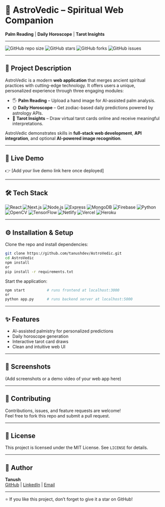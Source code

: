 # 🌌 AstroVedic – Spiritual Web Companion

**Palm Reading** | **Daily Horoscope** | **Tarot Insights**

---

![GitHub repo size](https://img.shields.io/github/repo-size/tanushdev/AstroVedic)
![GitHub stars](https://img.shields.io/github/stars/tanushdev/AstroVedic?style=social)
![GitHub forks](https://img.shields.io/github/forks/tanushdev/AstroVedic?style=social)
![GitHub issues](https://img.shields.io/github/issues/tanushdev/AstroVedic)

---

## 🔮 Project Description
AstroVedic is a modern **web application** that merges ancient spiritual practices with cutting-edge technology. It offers users a unique, personalized experience through three engaging modules:

- 🖐 **Palm Reading** – Upload a hand image for AI-assisted palm analysis.
- 🌞 **Daily Horoscope** – Get zodiac-based daily predictions powered by astrology APIs.
- 🎴 **Tarot Insights** – Draw virtual tarot cards online and receive meaningful interpretations.

AstroVedic demonstrates skills in **full-stack web development**, **API integration**, and optional **AI-powered image recognition**.

---

## 🚀 Live Demo
👉 [Add your live demo link here once deployed]

---

## 🛠 Tech Stack
![React](https://img.shields.io/badge/Frontend-React-blue?logo=react)
![Next.js](https://img.shields.io/badge/Frontend-Next.js-black?logo=nextdotjs)
![Node.js](https://img.shields.io/badge/Backend-Node.js-green?logo=node.js)
![Express](https://img.shields.io/badge/Backend-Express-lightgrey?logo=express)
![MongoDB](https://img.shields.io/badge/Database-MongoDB-green?logo=mongodb)
![Firebase](https://img.shields.io/badge/Database-Firebase-orange?logo=firebase)
![Python](https://img.shields.io/badge/AI-Python-yellow?logo=python)
![OpenCV](https://img.shields.io/badge/AI-OpenCV-blue?logo=opencv)
![TensorFlow](https://img.shields.io/badge/AI-TensorFlow-orange?logo=tensorflow)
![Netlify](https://img.shields.io/badge/Deploy-Netlify-blue?logo=netlify)
![Vercel](https://img.shields.io/badge/Deploy-Vercel-black?logo=vercel)
![Heroku](https://img.shields.io/badge/Deploy-Heroku-purple?logo=heroku)

---

## ⚙️ Installation & Setup
Clone the repo and install dependencies:
```bash
git clone https://github.com/tanushdev/AstroVedic.git
cd AstroVedic
npm install       
or
pip install -r requirements.txt  
```

Start the application:
```bash
npm start          # runs frontend at localhost:3000
or
python app.py      # runs backend server at localhost:5000
```

---

## ✨ Features
- AI-assisted palmistry for personalized predictions
- Daily horoscope generation
- Interactive tarot card draws
- Clean and intuitive web UI

---

## 📸 Screenshots
(Add screenshots or a demo video of your web app here)

---

## 🤝 Contributing
Contributions, issues, and feature requests are welcome!  
Feel free to fork this repo and submit a pull request.

---

## 📜 License
This project is licensed under the MIT License. See `LICENSE` for details.

---

## 👤 Author
**Tanush**  
[GitHub](https://github.com/tanushdev) | [LinkedIn](https://www.linkedin.com/in/tanushshyam) | [Email](tanushshyam42@gmail.com)

---

⭐ If you like this project, don’t forget to give it a star on GitHub!
